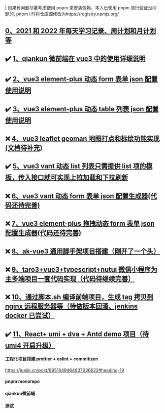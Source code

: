 | 如果有问题尽量考虑使用 pnpm 来安装依赖，本人已使用 pnpm 进行验证没问题的, pnpm i 时将仓库源修改为https://registry.npmjs.org/

## [0、2021 和 2022 年每天学习记录、周计划和月计划等](https://github.com/aehyok/2022)

## :heavy_check_mark: [1、qiankun 微前端在 vue3 中的使用详细说明](https://github.com/aehyok/vue-qiankun/blob/dev/docs/qiankun.md)

## :heavy_check_mark: [2、vue3 element-plus 动态 form 表单 json 配置使用说明](https://github.com/aehyok/vue-qiankun/blob/dev/docs/formconfig.md)

## :heavy_check_mark: [3、vue3 element-plus 动态 table 列表 json 配置使用说明](https://github.com/aehyok/vue-qiankun/blob/dev/docs/tableconfig.md)

## :x: [4、vue3 leaflet geoman 地图打点和标绘功能实现(文档待补充)](https://github.com/aehyok/vue-qiankun/tree/dev/map-app)

## :heavy_check_mark: [5、vue3 vant 动态 list 列表只需提供 list 项的模板，传入接口就可实现上拉加载和下拉刷新](https://github.com/aehyok/vue-qiankun/blob/dev/docs/vue3-vant3-list.md)

## :x: [6、vue3 vant 动态 form 表单 json 配置生成器(代码还待完善)](https://github.com/aehyok/vue-qiankun/blob/dev/vite-h5/src/components/form/index.vue)

## :x: [7、vue3 element-plus 拖拽动态 form 表单 json 配置生成器(代码还待完善)](https://github.com/aehyok/vue-qiankun/blob/dev/webpapck-app/src/views/DynamicFormDesign.vue)

## :x: [8、ak-vue3 通用脚手架项目搭建（刚开了一个头）](https://github.com/aehyok/ak-vue3)

## :x: [9、taro3+vue3+typescript+nutui 微信小程序为主多端项目一套代码实现（代码待继续完善）](https://github.com/aehyok/taro-vue3-miniprogram)

## :x: [10、通过脚本.sh 编译前端项目，生成 tag 拷贝到 nginx 远程服务器等（待做版本回滚、jenkins docker 已尝试）](https://github.com/aehyok/2021/blob/main/2021-08-07-dvs-build.sh)

## :heavy_check_mark: [11、React+ umi + dva + Antd demo 项目（待 umi4 开启升级）](https://github.com/aehyok/dotnet6.0/tree/main/react-antd-pro)


#### 工程化项目搭建 prettier + eslint + commitizen
https://juejin.cn/post/6951649464637636622#heading-19

#### pnpm monorepo

#### qiankun微前端

#### 测试
